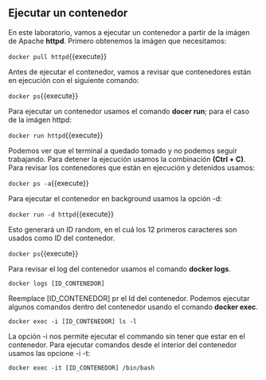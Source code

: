 ## Ejecutar un contenedor

En este laboratorio, vamos a ejecutar un contenedor a partir de la im&aacute;gen de Apache **httpd**. Primero obtenemos la im&aacute;gen que necesitamos:

`docker pull httpd`{{execute}}

Antes de ejecutar el contenedor, vamos a revisar que contenedores est&aacute;n en ejecuci&oacute;n con el siguiente comando:

`docker ps`{{execute}}

Para ejecutar un contenedor usamos el comando **docer run**; para el caso de la im&aacute;gen httpd:

`docker run httpd`{{execute}}

Podemos ver que el terminal a quedado tomado y no podemos seguir trabajando. Para detener la  ejecuci&oacute;n usamos la combinaci&oacute;n **(Ctrl + C)**.
Para revisar los contenedores que est&aacute;n en ejecuci&oacute;n y detenidos usamos:

`docker ps -a`{{execute}}

Para ejecutar el contenedor en background usamos la opci&oacute;n -d:

`docker run -d httpd`{{execute}}

Esto generar&aacute; un ID random, en el cu&aacute; los 12 primeros caracteres son usados como ID del contenedor.

`docker ps`{{execute}}

Para revisar el log del contenedor usamos el comando **docker logs**.

`docker logs [ID_CONTENEDOR]`

Reemplace [ID_CONTENEDOR] pr el Id del contenedor. Podemos ejecutar algunos comandos dentro del contenedor usando el comando **docker exec**.

`docker exec -i [ID_CONTENEDOR] ls -l`

La opci&oacute;n -i nos permite ejecutar el commando sin tener que estar en el contenedor. Para ejecutar comandos desde el interior del contenedor usamos las opcione -i -t:

`docker exec -it [ID_CONTENEDOR] /bin/bash`

